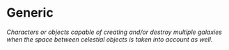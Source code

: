 # Generic
*Characters or objects capable of creating and/or destroy multiple galaxies when the space between celestial objects is taken into account as well.*